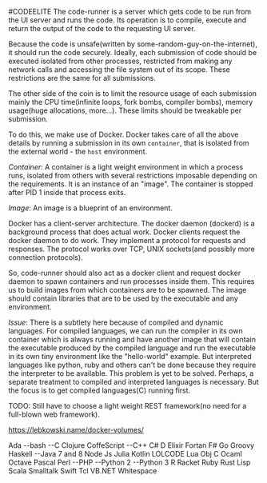 #CODEELITE
The code-runner is a server which gets code to be run from the UI server and runs the code. Its operation is to compile, execute and return the output of the code to the requesting UI server.

Because the code is unsafe(written by some-random-guy-on-the-internet), it should run the code securely. Ideally, each submission of code should be executed isolated from other processes, restricted from making any network calls and accessing the file system out of its scope. These restrictions are the same for all submissions.

The other side of the coin is to limit the resource usage of each submission mainly the CPU time(infinite loops, fork bombs, compiler bombs), memory usage(huge allocations, more...). These limits should be tweakable per submission.

To do this, we make use of Docker. Docker takes care of all the above details by running a submission in its own `container`, that is isolated from the external world - the `host` environment.

*Container*: A container is a light weight environment in which a process runs, isolated from others with several restrictions imposable depending on the requirements. It is an instance of an "image". The container is stopped after PID 1 inside that process exits.

*Image*: An image is a blueprint of an environment.

Docker has a client-server architecture. The docker daemon (dockerd) is a background process that does actual work. Docker clients request the docker daemon to do work. They implement a protocol for requests and responses. The protocol works over TCP, UNIX sockets(and possibly more connection protocols).

So, code-runner should also act as a docker client and request docker daemon to spawn containers and run processes inside them. This requires us to build images from which containers are to be spawned. The image should contain libraries that are to be used by the executable and any environment.

*Issue*: There is a subtlety here because of compiled and dynamic languages. For compiled languages, we can run the compiler in its own container which is always running and have another image that will contain the executable produced by the compiled language and run the executable in its own tiny environment like the "hello-world" example. But interpreted languages like python, ruby and others can't be done because they require the interpreter to be available. This problem is yet to be solved. Perhaps, a separate treatment to compiled and interpreted languages is necessary. But the focus is to get compiled languages(C) running first.

TODO: Still have to choose a light weight REST framework(no need for a full-blown web framework).

https://lebkowski.name/docker-volumes/

Ada
--bash
--C
Clojure
CoffeScript
--C++
C#
D
Elixir
Fortan
F#
Go
Groovy
Haskell
--Java 7 and 8
Node Js
Julia
Kotlin
LOLCODE
Lua
Obj C
Ocaml
Octave
Pascal
Perl
--PHP
--Python 2
--Python 3
R
Racket
Ruby
Rust
Lisp
Scala
Smalltalk
Swift
Tcl
VB.NET
Whitespace
